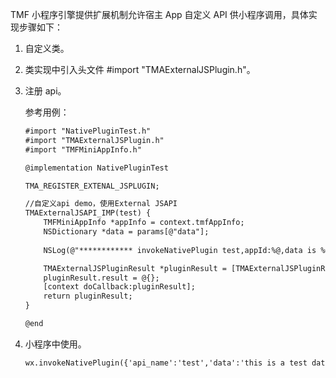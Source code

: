 TMF 小程序引擎提供扩展机制允许宿主 App 自定义 API 供小程序调用，具体实现步骤如下：
1. 自定义类。

2. 类实现中引入头文件 #import "TMAExternalJSPlugin.h"。

3. 注册 api。


   参考用例：

   ``` html
   #import "NativePluginTest.h"
   #import "TMAExternalJSPlugin.h"
   #import "TMFMiniAppInfo.h"
   
   @implementation NativePluginTest
   
   TMA_REGISTER_EXTENAL_JSPLUGIN;
   
   //自定义api demo，使用External JSAPI
   TMAExternalJSAPI_IMP(test) {
       TMFMiniAppInfo *appInfo = context.tmfAppInfo;
       NSDictionary *data = params[@"data"];
       
       NSLog(@"************ invokeNativePlugin test,appId:%@,data is %@",appInfo.appId, data);
   
       TMAExternalJSPluginResult *pluginResult = [TMAExternalJSPluginResult new];
       pluginResult.result = @{};
       [context doCallback:pluginResult];
       return pluginResult;
   }
   
   @end
   ```
4. 小程序中使用。

   ``` html
   wx.invokeNativePlugin({'api_name':'test','data':'this is a test data'})
   ```

